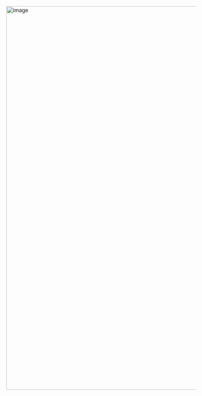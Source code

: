 <img width="1920" height="1020" alt="image" src="https://github.com/user-attachments/assets/01aa48ab-a966-4067-bdfa-ee1c1e1f9319" />
